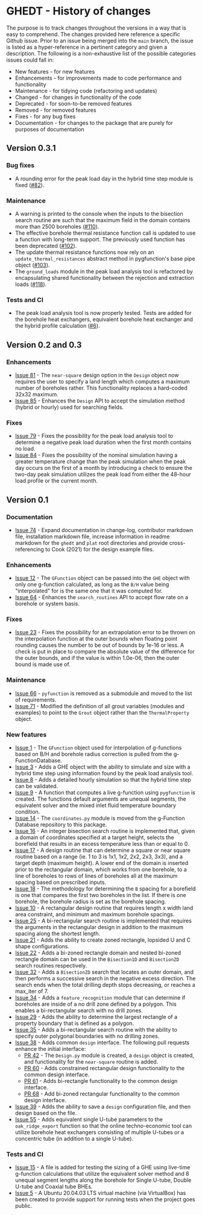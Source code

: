 # GHEDT - History of changes

The purpose is to track changes throughout the versions in a way that is easy to
comprehend. The changes provided here reference a specific Github issue. 
Prior to an issue being merged into the `main` branch, the issue is listed as
a hyper-reference in a pertinent category and given a description. The 
following is a non-exhaustive list of the possible categories issues could fall 
in:
- New features - for new features
- Enhancements - for improvements made to code performance and functionality
- Maintenance - for tidying code (refactoring and updates)
- Changed - for changes in functionality of the code
- Deprecated - for soon-to-be removed features
- Removed - for removed features
- Fixes - for any bug fixes
- Documentation - for changes to the package that are purely for purposes of documentation

## Version 0.3.1

### Bug fixes

- A rounding error for the peak load day in the hybrid time step module is fixed ([#82](https://github.com/j-c-cook/ghedt/issues/82)).

### Maintenance

- A warning is printed to the console when the inputs to the bisection search routine are such that the maximum field in the domain contains more than 2500 boreholes ([#110](https://github.com/j-c-cook/ghedt/issues/110)).
- The effective borehole thermal resistance function call is updated to use a function with long-term support. The previously used function has been deprecated ([#102](https://github.com/j-c-cook/ghedt/issues/102)).
- The update thermal resistance functions now rely on an `update_thermal_resistances` abstract method in pygfunction's base pipe object ([#103](https://github.com/j-c-cook/ghedt/issues/103)).
- The `ground_loads` module in the peak load analysis tool is refactored by encapsulating shared functionality between the rejection and extraction loads ([#118](https://github.com/j-c-cook/ghedt/issues/118)).

### Tests and CI

- The peak load analysis tool is now properly tested. Tests are added for the borehole heat exchangers, equivalent borehole heat exchanger and the hybrid profile calculation ([#6](https://github.com/j-c-cook/ghedt/issues/6)).

## Version 0.2 and 0.3

### Enhancements

* [Issue 81](https://github.com/j-c-cook/ghedt/issues/81) - The `near-square` design option in the `Design` object now requires the user to specify a land length which computes a maximum number of boreholes rather. This functionality replaces a hard-coded 32x32 maximum.
* [Issue 85](https://github.com/j-c-cook/ghedt/issues/85) - Enhances the `Design` API to accept the simulation method (hybrid or hourly) used for searching fields.

### Fixes

* [Issue 79](https://github.com/j-c-cook/ghedt/issues/79) - Fixes the possibility for the peak load analysis tool to determine a negative peak load duration when the first month contains no load.
* [Issue 84](https://github.com/j-c-cook/ghedt/issues/84) - Fixes the possibility of the nominal simulation having a greater temperature change than the peak simulation when the peak day occurs on the first of a month by introducing a check to ensure the two-day peak simulation utilizes the peak load from either the 48-hour load profile or the current month.

## Version 0.1

### Documentation

* [Issue 74](https://github.com/j-c-cook/ghedt/issues/74) - Expand documentation in change-log, contributor markdown file, installation markdown file, increase information in readme markdown for the `ghedt` and `plat` root directories and provide cross-referencing to Cook (2021) for the design example files.  

### Enhancements

* [Issue 12](https://github.com/j-c-cook/ghedt/issues/12) - The `GFunction` object can be passed into the `GHE` object with only one g-function calculated, as long as the `B/H` value being "interpolated" for is the same one that it was computed for.
* [Issue 64](https://github.com/j-c-cook/ghedt/issues/64) - Enhances the `search_routines` API to accept flow rate on a borehole or system basis.

### Fixes

* [Issue 23](https://github.com/j-c-cook/ghedt/issues/23) - Fixes the possibility for an extrapolation error to be thrown on the interpolation function at the outer bounds when floating point rounding causes the number to be out of bounds by 1e-16 or less. A check is put in place to compare the absolute value of the difference for the outer bounds, and if the value is within 1.0e-06, then the outer bound is made use of.

### Maintenance

* [Issue 66](https://github.com/j-c-cook/ghedt/issues/66) - `pyfunction` is removed as a submodule and moved to the list of requirements.
* [Issue 71](https://github.com/j-c-cook/ghedt/issues/71) - Modified the definition of all grout variables (modules and examples) to point to the `Grout` object rather than the `ThermalProperty` object. 

### New features

* [Issue 1](https://github.com/j-c-cook/ghedt/issues/1) - The `GFunction` object used for interpolation of g-functions based on B/H and borehole radius correction is pulled from the g-FunctionDatabase. 
* [Issue 3](https://github.com/j-c-cook/GLHEDT/issues/3) - Adds a GHE object with the ability to simulate and size with a hybrid time step using information found by the peak load analysis tool.
* [Issue 8](https://github.com/j-c-cook/GLHEDT/issues/8) - Adds a detailed hourly simulation so that the hybrid time step can be validated. 
* [Issue 9](https://github.com/j-c-cook/ghedt/issues/11) - A function that computes a live g-function using `pygfunction` is created. The functions default arguments are unequal segments, the equivalent solver and the mixed inlet fluid temperature boundary condition.
* [Issue 14](https://github.com/j-c-cook/ghedt/issues/14) - The `coordinates.py` module is moved from the g-Function Database repository to this package.
* [Issue 16](https://github.com/j-c-cook/ghedt/issues/16) - An integer bisection search routine is implemented that, given a domain of coordinates specified at a target height, selects the borefield that results in an excess temperature less than or equal to 0.
* [Issue 17](https://github.com/j-c-cook/ghedt/issues/17) - A design routine that can determine a square or near square routine based on a range (ie. 1 to 3 is 1x1, 1x2, 2x2, 2x3, 3x3), and a target depth (maximum height). A lower end of the domain is inserted prior to the rectangular domain, which works from one borehole, to a line of boreholes to rows of lines of boreholes all at the maximum spacing based on prescribed inputs. 
* [Issue 18](https://github.com/j-c-cook/ghedt/issues/18) - The methodology for determining the `B` spacing for a borefield is one that compares the first two boreholes in the list. If there is one borehole, the borehole radius is set as the borehole spacing.
* [Issue 10](https://github.com/j-c-cook/ghedt/issues) - A rectangular design routine that requires length x width land area constraint, and minimum and maximum borehole spacings.
* [Issue 25](https://github.com/j-c-cook/ghedt/tree/issue25_BiRectangle) - A bi-rectangular search routine is implemented that requires the arguments in the rectangular design in addition to the maximum spacing along the shortest length.
* [Issue 21](https://github.com/j-c-cook/ghedt/issues/21) - Adds the ability to create zoned rectangle, lopsided U and C shape configurations. 
* [Issue 22](https://github.com/j-c-cook/ghedt/issues/22) - Adds a bi-zoned rectangle domain and nested bi-zoned rectangle domain can be used in the `Bisection1D` and `BisectionZD` search routines respectively.
* [Issue 32](https://github.com/j-c-cook/ghedt/issues/32) - Adds a `BisectionZD` search that locates an outer domain, and then performs a successive search in the negative excess direction. The search ends when the total drilling depth stops decreasing, or reaches a max_iter of 7.
* [Issue 34](https://github.com/j-c-cook/ghedt/issues/34) - Adds a `feature_recognition` module that can determine if boreholes are inside of a no drill zone defined by a polygon. This enables a bi-rectangular search with no drill zones.
* [Issue 29](https://github.com/j-c-cook/ghedt/issues/29) - Adds the ability to determine the largest rectangle of a property boundary that is defined as a polygon. 
* [Issue 35](https://github.com/j-c-cook/ghedt/issues/35) - Adds a bi-rectangular search routine with the ability to specify outer polygonal boundaries with no drilling zones.
* [Issue 38](https://github.com/j-c-cook/ghedt/issues/38) - Adds common `design` interface. The following pull requests enhance the initial interface:
  * [PR 42](https://github.com/j-c-cook/ghedt/pull/42) - The `Design.py` module is created, a `design` object is created, and functionality for the `near-square` routine is added.
  * [PR 60](https://github.com/j-c-cook/ghedt/pull/59) - Adds constrained rectangular design functionality to the common design interface.
  * [PR 61](https://github.com/j-c-cook/ghedt/pull/61) - Adds bi-rectangle functionality to the common design interface.
  * [PR 68](https://github.com/j-c-cook/ghedt/pull/68) - Add bi-zoned rectangular functionality to the common design interface. 
* [Issue 39](https://github.com/j-c-cook/ghedt/issues/39) - Adds the ability to save a `design` configuration file, and then design based on the file.
* [Issue 55](https://github.com/j-c-cook/ghedt/issues/55) - Adds equivalent single U-tube parameters to the `oak_ridge_export` function so that the online techno-economic tool can utilize borehole heat exchangers consisting of multiple U-tubes or a concentric tube (in addition to a single U-tube). 

### Tests and CI

* [Issue 15](https://github.com/j-c-cook/ghedt/issues/15) - A file is added for testing the sizing of a GHE using live-time g-function calculations that utilize the equivalent solver method and 8 unequal segment lengths along the borehole for Single U-tube, Double U-tube and Coaxial tube BHEs.
* [Issue 5](https://github.com/j-c-cook/ghedt/issues/5) - A Ubuntu 20.04.03 LTS virtual machine (via VirtualBox) has been created to provide support for running tests when the project goes public.